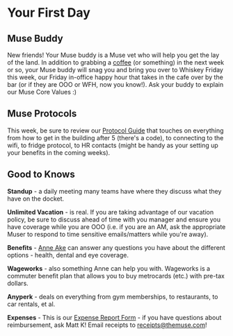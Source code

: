 # Your First Day

## Muse Buddy
New friends! Your Muse buddy is a Muse vet who will help you get the lay of the land. In addition to grabbing a [coffee](whats_in_town.md) (or something) in the next week or so, your Muse buddy will snag you and bring you over to Whiskey Friday this week, our Friday in-office happy hour that takes in the cafe over by the bar (or if they are OOO or WFH, now you know!).
Ask your buddy to explain our Muse Core Values :) 


## Muse Protocols

This week, be sure to review our [Protocol Guide](https://hackpad.com/THE-MUSE-PROTOCOL-owqWdyFAUi3) that touches on everything from how to get in the building after 5 (there's a code), to connecting to the wifi, to fridge protocol, to HR contacts (might be handy as your setting up your benefits in the coming weeks).


## Good to Knows

**Standup** - a daily meeting many teams have where they discuss what they have on the docket.
 
**Unlimited Vacation** - is real. If you are taking advantage of our vacation policy, be sure to discuss ahead of time with you manager and ensure you have coverage while you are OOO (i.e. if you are an AM, ask the appropriate Muser to respond to time sensitive emails/matters while you're away).

**Benefits** - [Anne Ake](mailto:Anne.Ake@trinet.com) can answer any questions you have about the different options - health, dental and eye coverage.

**Wageworks** - also something Anne can help you with. Wageworks is a commuter benefit plan that allows you to buy metrocards (etc.) with pre-tax dollars.

**Anyperk** - deals on everything from gym memberships, to restaurants, to car rentals, et al.

**Expenses** - This is our [Expense Report Form](https://docs.google.com/a/themuse.com/forms/d/16sPVKnGJdTfdUoudWqxEGWc1jR_TrtHN4q7jldJtvkk/viewform) - if you have questions about reimbursement, ask Matt K! Email receipts to [receipts@themuse.com](mailto:receipts@themuse.com)!